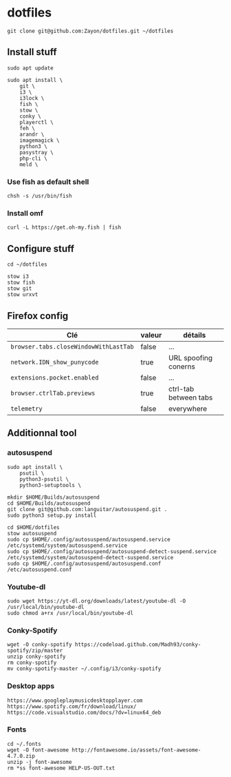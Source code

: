 # dotfiles

`git clone git@github.com:Zayon/dotfiles.git ~/dotfiles`

## Install stuff

```
sudo apt update

sudo apt install \
    git \
    i3 \
    i3lock \
    fish \
    stow \
    conky \
    playerctl \
    feh \
    arandr \
    imagemagick \
    python3 \
    pasystray \
    php-cli \
    meld \
```

### Use fish as default shell
`chsh -s /usr/bin/fish`

### Install omf
`curl -L https://get.oh-my.fish | fish`

## Configure stuff
```
cd ~/dotfiles

stow i3
stow fish
stow git
stow urxvt
```

## Firefox config

Clé | valeur | détails
----|--------|--------
`browser.tabs.closeWindowWithLastTab` | false | ...
`network.IDN_show_punycode` | true |  URL spoofing conerns
`extensions.pocket.enabled` | false | ...
`browser.ctrlTab.previews` | true | ctrl-tab between tabs
`telemetry` | false | everywhere

## Additionnal tool

### autosuspend

```
sudo apt install \
    psutil \
    python3-psutil \
    python3-setuptools \

mkdir $HOME/Builds/autosuspend
cd $HOME/Builds/autosuspend
git clone git@github.com:languitar/autosuspend.git .
sudo python3 setup.py install

cd $HOME/dotfiles
stow autosuspend
sudo cp $HOME/.config/autosuspend/autosuspend.service /etc/systemd/system/autosuspend.service
sudo cp $HOME/.config/autosuspend/autosuspend-detect-suspend.service /etc/systemd/system/autosuspend-detect-suspend.service
sudo cp $HOME/.config/autosuspend/autosuspend.conf /etc/autosuspend.conf
```

### Youtube-dl

```
sudo wget https://yt-dl.org/downloads/latest/youtube-dl -O /usr/local/bin/youtube-dl
sudo chmod a+rx /usr/local/bin/youtube-dl
```

### Conky-Spotify

```
wget -O conky-spotify https://codeload.github.com/Madh93/conky-spotify/zip/master
unzip conky-spotify
rm conky-spotify
mv conky-spotify-master ~/.config/i3/conky-spotify
```

### Desktop apps

```
https://www.googleplaymusicdesktopplayer.com
https://www.spotify.com/fr/download/linux/
https://code.visualstudio.com/docs/?dv=linux64_deb
```

### Fonts

```
cd ~/.fonts
wget -O font-awesome http://fontawesome.io/assets/font-awesome-4.7.0.zip
unzip -j font-awesome
rm *ss font-awesome HELP-US-OUT.txt
```
